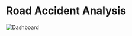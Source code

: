 # Road Accident Analysis
![Dashboard](https://github.com/saipandiri1919/Power-Bi/assets/144060310/7619b480-b332-4e1a-9c1c-5985220992d6)
